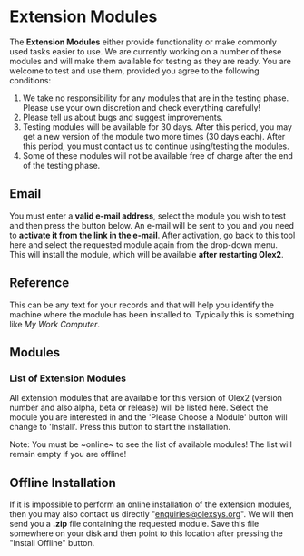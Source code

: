 # Extension Modules

The **Extension Modules** either provide functionality or make commonly used tasks easier to use. We are currently working on a number of these modules and will make them available for testing as they are ready. You are welcome to test and use them, provided you agree to the following conditions:

  1. We take no responsibility for any modules that are in the testing phase. Please use your own discretion and check everything carefully!
  2. Please tell us about bugs and suggest improvements.
  3. Testing modules will be available for 30 days. After this period, you may get a new version of the module two more times (30 days each). After this period, you must contact us to continue using/testing the modules.
  4. Some of these modules will not be available free of charge after the end of the testing phase.

## Email
You must enter a **valid e-mail address**, select the module you wish to test and then press the button below. An e-mail will be sent to you and you need to **activate it from the link in the e-mail**. After activation, go back to this tool here and select the requested module again from the drop-down menu. This will install the module, which will be available **after restarting Olex2**.

## Reference
This can be any text for your records and that will help you identify the machine where the module has been installed to. Typically this is something like *My Work Computer*.

## Modules

### List of Extension Modules
All extension modules that are available for this version of Olex2 (version number and also alpha, beta or release) will be listed here. Select the module you are interested in and the 'Please Choose a Module' button will change to 'Install'. Press this button to start the installation.

Note: You must be ~online~ to see the list of available modules! The list will remain empty if you are offline!

## Offline Installation

If it is impossible to perform an online installation of the extension modules, then you may also contact us directly "enquiries@olexsys.org". We will then send you a **.zip** file containing the requested module. Save this file somewhere on your disk and then point to this location after pressing the "Install Offline" button.
